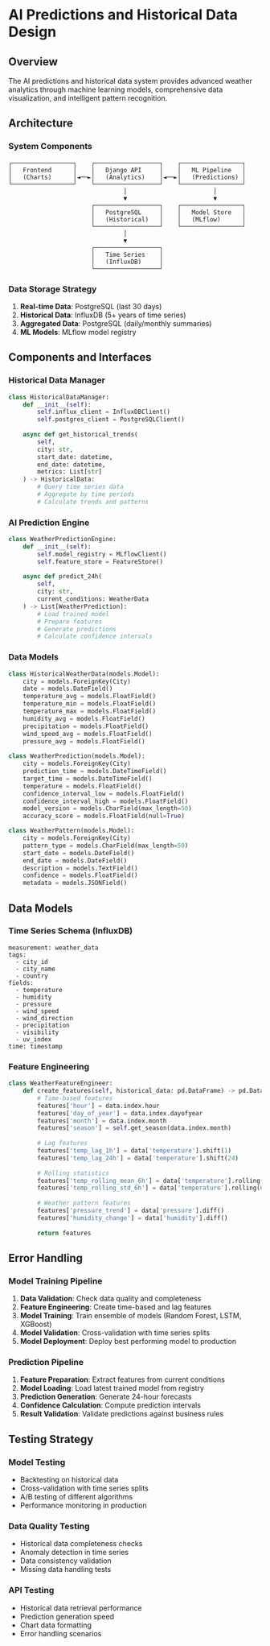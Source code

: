 # AI Predictions and Historical Data Design

## Overview

The AI predictions and historical data system provides advanced weather analytics through machine learning models, comprehensive data visualization, and intelligent pattern recognition.

## Architecture

### System Components

```
┌─────────────────┐    ┌──────────────────┐    ┌─────────────────┐
│   Frontend      │    │   Django API     │    │   ML Pipeline   │
│   (Charts)      │◄──►│   (Analytics)    │◄──►│   (Predictions) │
└─────────────────┘    └──────────────────┘    └─────────────────┘
                                │                        │
                                ▼                        ▼
                       ┌──────────────────┐    ┌─────────────────┐
                       │   PostgreSQL     │    │   Model Store   │
                       │   (Historical)   │    │   (MLflow)      │
                       └──────────────────┘    └─────────────────┘
                                │
                                ▼
                       ┌──────────────────┐
                       │   Time Series    │
                       │   (InfluxDB)     │
                       └──────────────────┘
```

### Data Storage Strategy

1. **Real-time Data**: PostgreSQL (last 30 days)
2. **Historical Data**: InfluxDB (5+ years of time series)
3. **Aggregated Data**: PostgreSQL (daily/monthly summaries)
4. **ML Models**: MLflow model registry

## Components and Interfaces

### Historical Data Manager

```python
class HistoricalDataManager:
    def __init__(self):
        self.influx_client = InfluxDBClient()
        self.postgres_client = PostgreSQLClient()
        
    async def get_historical_trends(
        self, 
        city: str, 
        start_date: datetime, 
        end_date: datetime,
        metrics: List[str]
    ) -> HistoricalData:
        # Query time series data
        # Aggregate by time periods
        # Calculate trends and patterns
```

### AI Prediction Engine

```python
class WeatherPredictionEngine:
    def __init__(self):
        self.model_registry = MLflowClient()
        self.feature_store = FeatureStore()
        
    async def predict_24h(
        self, 
        city: str, 
        current_conditions: WeatherData
    ) -> List[WeatherPrediction]:
        # Load trained model
        # Prepare features
        # Generate predictions
        # Calculate confidence intervals
```

### Data Models

```python
class HistoricalWeatherData(models.Model):
    city = models.ForeignKey(City)
    date = models.DateField()
    temperature_avg = models.FloatField()
    temperature_min = models.FloatField()
    temperature_max = models.FloatField()
    humidity_avg = models.FloatField()
    precipitation = models.FloatField()
    wind_speed_avg = models.FloatField()
    pressure_avg = models.FloatField()
    
class WeatherPrediction(models.Model):
    city = models.ForeignKey(City)
    prediction_time = models.DateTimeField()
    target_time = models.DateTimeField()
    temperature = models.FloatField()
    confidence_interval_low = models.FloatField()
    confidence_interval_high = models.FloatField()
    model_version = models.CharField(max_length=50)
    accuracy_score = models.FloatField(null=True)

class WeatherPattern(models.Model):
    city = models.ForeignKey(City)
    pattern_type = models.CharField(max_length=50)
    start_date = models.DateField()
    end_date = models.DateField()
    description = models.TextField()
    confidence = models.FloatField()
    metadata = models.JSONField()
```

## Data Models

### Time Series Schema (InfluxDB)

```
measurement: weather_data
tags:
  - city_id
  - city_name
  - country
fields:
  - temperature
  - humidity
  - pressure
  - wind_speed
  - wind_direction
  - precipitation
  - visibility
  - uv_index
time: timestamp
```

### Feature Engineering

```python
class WeatherFeatureEngineer:
    def create_features(self, historical_data: pd.DataFrame) -> pd.DataFrame:
        # Time-based features
        features['hour'] = data.index.hour
        features['day_of_year'] = data.index.dayofyear
        features['month'] = data.index.month
        features['season'] = self.get_season(data.index.month)
        
        # Lag features
        features['temp_lag_1h'] = data['temperature'].shift(1)
        features['temp_lag_24h'] = data['temperature'].shift(24)
        
        # Rolling statistics
        features['temp_rolling_mean_6h'] = data['temperature'].rolling(6).mean()
        features['temp_rolling_std_6h'] = data['temperature'].rolling(6).std()
        
        # Weather pattern features
        features['pressure_trend'] = data['pressure'].diff()
        features['humidity_change'] = data['humidity'].diff()
        
        return features
```

## Error Handling

### Model Training Pipeline

1. **Data Validation**: Check data quality and completeness
2. **Feature Engineering**: Create time-based and lag features
3. **Model Training**: Train ensemble of models (Random Forest, LSTM, XGBoost)
4. **Model Validation**: Cross-validation with time series splits
5. **Model Deployment**: Deploy best performing model to production

### Prediction Pipeline

1. **Feature Preparation**: Extract features from current conditions
2. **Model Loading**: Load latest trained model from registry
3. **Prediction Generation**: Generate 24-hour forecasts
4. **Confidence Calculation**: Compute prediction intervals
5. **Result Validation**: Validate predictions against business rules

## Testing Strategy

### Model Testing
- Backtesting on historical data
- Cross-validation with time series splits
- A/B testing of different algorithms
- Performance monitoring in production

### Data Quality Testing
- Historical data completeness checks
- Anomaly detection in time series
- Data consistency validation
- Missing data handling tests

### API Testing
- Historical data retrieval performance
- Prediction generation speed
- Chart data formatting
- Error handling scenarios